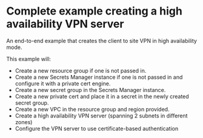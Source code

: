 # Complete example creating a high availability VPN server

An end-to-end example that creates the client to site VPN in high availability mode.

This example will:
- Create a new resource group if one is not passed in.
- Create a new Secrets Manager instance if one is not passed in and configure it with a private cert engine.
- Create a new secret group in the Secrets Manager instance.
- Create a new private cert and place it in a secret in the newly created secret group.
- Create a new VPC in the resource group and region provided.
- Create a high availability VPN server (spanning 2 subnets in different zones)
- Configure the VPN server to use certificate-based authentication

